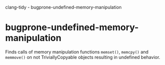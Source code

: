 clang-tidy - bugprone-undefined-memory-manipulation

</div>

# bugprone-undefined-memory-manipulation

Finds calls of memory manipulation functions `memset()`, `memcpy()` and
`memmove()` on not TriviallyCopyable objects resulting in undefined
behavior.

